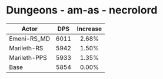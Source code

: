# Dungeons - am-as - necrolord
| Actor | DPS | Increase |
|---|:---:|:---:|
|Emeni-RS_MD|6011|2.68%|
|Marileth-RS|5942|1.50%|
|Marileth-PPS|5933|1.35%|
|Base|5854|0.00%|
